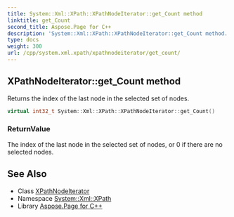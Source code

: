 ```yaml
---
title: System::Xml::XPath::XPathNodeIterator::get_Count method
linktitle: get_Count
second_title: Aspose.Page for C++
description: 'System::Xml::XPath::XPathNodeIterator::get_Count method. Returns the index of the last node in the selected set of nodes in C++.'
type: docs
weight: 300
url: /cpp/system.xml.xpath/xpathnodeiterator/get_count/
---
```

## XPathNodeIterator::get_Count method


Returns the index of the last node in the selected set of nodes.

```cpp
virtual int32_t System::Xml::XPath::XPathNodeIterator::get_Count()
```


### ReturnValue

The index of the last node in the selected set of nodes, or 0 if there are no selected nodes.

## See Also

* Class [XPathNodeIterator](../)
* Namespace [System::Xml::XPath](../../)
* Library [Aspose.Page for C++](../../../)

